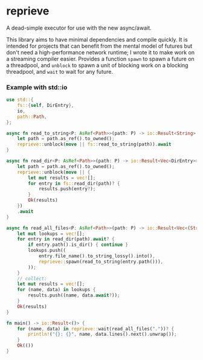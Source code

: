 # reprieve

A dead-simple executor for use with the new async/await.

This library aims to have minimal dependencies and compile quickly.
It is intended for projects that can benefit from the mental model of futures but don't need a high-performance network runtime;
I wrote it to make work on a streaming compiler easier.
Provides a function `spawn` to spawn a future on a threadpool,
and `unblock` to spawn a unit of blocking work on a blocking threadpool,
and `wait` to wait for any future.

### Example with std::io

```rust
use std::{
    fs::{self, DirEntry},
    io,
    path::Path,
};

async fn read_to_string<P: AsRef<Path>>(path: P) -> io::Result<String> {
    let path = path.as_ref().to_owned();
    reprieve::unblock(move || fs::read_to_string(path)).await
}

async fn read_dir<P: AsRef<Path>>(path: P) -> io::Result<Vec<DirEntry>> {
    let path = path.as_ref().to_owned();
    reprieve::unblock(move || {
        let mut results = vec![];
        for entry in fs::read_dir(path)? {
            results.push(entry?);
        }
        Ok(results)
    })
    .await
}

async fn read_all_files<P: AsRef<Path>>(path: P) -> io::Result<Vec<(String, String)>> {
    let mut lookups = vec![];
    for entry in read_dir(path).await? {
        if entry.path().is_dir() { continue }
        lookups.push((
            entry.file_name().to_string_lossy().into(),
            reprieve::spawn(read_to_string(entry.path())),
        ));
    }
    // collect:
    let mut results = vec![];
    for (name, data) in lookups {
        results.push((name, data.await?));
    }
    Ok(results)
}

fn main() -> io::Result<()> {
    for (name, data) in reprieve::wait(read_all_files("."))? {
        println!("{}: {}", name, data.lines().next().unwrap());
    }
    Ok(())
}
```
